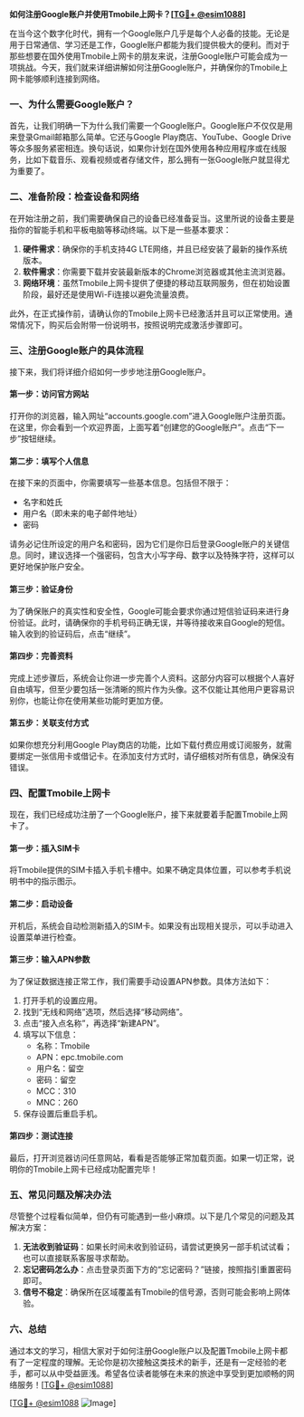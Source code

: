 **如何注册Google账户并使用Tmobile上网卡？[[TG💪+ @esim1088](https://t.me/s/esim1088)]**

在当今这个数字化时代，拥有一个Google账户几乎是每个人必备的技能。无论是用于日常通信、学习还是工作，Google账户都能为我们提供极大的便利。而对于那些想要在国外使用Tmobile上网卡的朋友来说，注册Google账户可能会成为一项挑战。今天，我们就来详细讲解如何注册Google账户，并确保你的Tmobile上网卡能够顺利连接到网络。

### 一、为什么需要Google账户？

首先，让我们明确一下为什么我们需要一个Google账户。Google账户不仅仅是用来登录Gmail邮箱那么简单。它还与Google Play商店、YouTube、Google Drive等众多服务紧密相连。换句话说，如果你计划在国外使用各种应用程序或在线服务，比如下载音乐、观看视频或者存储文件，那么拥有一张Google账户就显得尤为重要了。

### 二、准备阶段：检查设备和网络

在开始注册之前，我们需要确保自己的设备已经准备妥当。这里所说的设备主要是指你的智能手机和平板电脑等移动终端。以下是一些基本要求：

1. **硬件需求**：确保你的手机支持4G LTE网络，并且已经安装了最新的操作系统版本。
2. **软件需求**：你需要下载并安装最新版本的Chrome浏览器或其他主流浏览器。
3. **网络环境**：虽然Tmobile上网卡提供了便捷的移动互联网服务，但在初始设置阶段，最好还是使用Wi-Fi连接以避免流量浪费。

此外，在正式操作前，请确认你的Tmobile上网卡已经激活并且可以正常使用。通常情况下，购买后会附带一份说明书，按照说明完成激活步骤即可。

### 三、注册Google账户的具体流程

接下来，我们将详细介绍如何一步步地注册Google账户。

#### 第一步：访问官方网站

打开你的浏览器，输入网址“accounts.google.com”进入Google账户注册页面。在这里，你会看到一个欢迎界面，上面写着“创建您的Google账户”。点击“下一步”按钮继续。

#### 第二步：填写个人信息

在接下来的页面中，你需要填写一些基本信息。包括但不限于：

- 名字和姓氏
- 用户名（即未来的电子邮件地址）
- 密码

请务必记住所设定的用户名和密码，因为它们是你日后登录Google账户的关键信息。同时，建议选择一个强密码，包含大小写字母、数字以及特殊字符，这样可以更好地保护账户安全。

#### 第三步：验证身份

为了确保账户的真实性和安全性，Google可能会要求你通过短信验证码来进行身份验证。此时，请确保你的手机号码正确无误，并等待接收来自Google的短信。输入收到的验证码后，点击“继续”。

#### 第四步：完善资料

完成上述步骤后，系统会让你进一步完善个人资料。这部分内容可以根据个人喜好自由填写，但至少要包括一张清晰的照片作为头像。这不仅能让其他用户更容易识别你，也能让你在使用某些功能时更加方便。

#### 第五步：关联支付方式

如果你想充分利用Google Play商店的功能，比如下载付费应用或订阅服务，就需要绑定一张信用卡或借记卡。在添加支付方式时，请仔细核对所有信息，确保没有错误。

### 四、配置Tmobile上网卡

现在，我们已经成功注册了一个Google账户，接下来就要着手配置Tmobile上网卡了。

#### 第一步：插入SIM卡

将Tmobile提供的SIM卡插入手机卡槽中。如果不确定具体位置，可以参考手机说明书中的指示图示。

#### 第二步：启动设备

开机后，系统会自动检测新插入的SIM卡。如果没有出现相关提示，可以手动进入设置菜单进行检查。

#### 第三步：输入APN参数

为了保证数据连接正常工作，我们需要手动设置APN参数。具体方法如下：

1. 打开手机的设置应用。
2. 找到“无线和网络”选项，然后选择“移动网络”。
3. 点击“接入点名称”，再选择“新建APN”。
4. 填写以下信息：
   - 名称：Tmobile
   - APN：epc.tmobile.com
   - 用户名：留空
   - 密码：留空
   - MCC：310
   - MNC：260
5. 保存设置后重启手机。

#### 第四步：测试连接

最后，打开浏览器访问任意网站，看看是否能够正常加载页面。如果一切正常，说明你的Tmobile上网卡已经成功配置完毕！

### 五、常见问题及解决办法

尽管整个过程看似简单，但仍有可能遇到一些小麻烦。以下是几个常见的问题及其解决方案：

1. **无法收到验证码**：如果长时间未收到验证码，请尝试更换另一部手机试试看；也可以直接联系客服寻求帮助。
2. **忘记密码怎么办**：点击登录页面下方的“忘记密码？”链接，按照指引重置密码即可。
3. **信号不稳定**：确保所在区域覆盖有Tmobile的信号源，否则可能会影响上网体验。

### 六、总结

通过本文的学习，相信大家对于如何注册Google账户以及配置Tmobile上网卡都有了一定程度的理解。无论你是初次接触这类技术的新手，还是有一定经验的老手，都可以从中受益匪浅。希望各位读者能够在未来的旅途中享受到更加顺畅的网络服务！[[TG💪+ @esim1088](https://t.me/s/esim1088)] 

[[TG💪+ @esim1088](https://t.me/s/esim1088) ![Image](https://i.postimg.cc/4NQfJmqS/Snipaste-2025-05-13-00-14-12.png)]